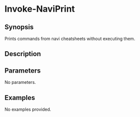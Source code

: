 # Invoke-NaviPrint

## Synopsis

Prints commands from navi cheatsheets without executing them.

## Description



## Parameters
No parameters.
## Examples
No examples provided.

